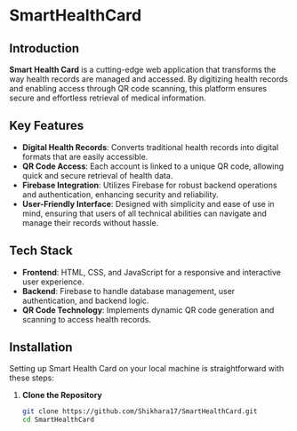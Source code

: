 # SmartHealthCard

## Introduction
**Smart Health Card** is a cutting-edge web application that transforms the way health records are managed and accessed. By digitizing health records and enabling access through QR code scanning, this platform ensures secure and effortless retrieval of medical information.

## Key Features
- **Digital Health Records**: Converts traditional health records into digital formats that are easily accessible.
- **QR Code Access**: Each account is linked to a unique QR code, allowing quick and secure retrieval of health data.
- **Firebase Integration**: Utilizes Firebase for robust backend operations and authentication, enhancing security and reliability.
- **User-Friendly Interface**: Designed with simplicity and ease of use in mind, ensuring that users of all technical abilities can navigate and manage their records without hassle.

## Tech Stack
- **Frontend**: HTML, CSS, and JavaScript for a responsive and interactive user experience.
- **Backend**: Firebase to handle database management, user authentication, and backend logic.
- **QR Code Technology**: Implements dynamic QR code generation and scanning to access health records.

## Installation
Setting up Smart Health Card on your local machine is straightforward with these steps:

1. **Clone the Repository**
   ```bash
   git clone https://github.com/Shikhara17/SmartHealthCard.git
   cd SmartHealthCard
